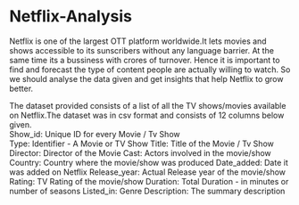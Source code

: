# Netflix-Analysis

Netflix is one of the largest OTT platform worldwide.It lets movies and shows accessible to its sunscribers without any language barrier. At the same time its a bussiness with crores of turnover. Hence it is important to find and forecast the type of content people are actually willing to watch. So we should analyse the data given and get insights that help Netflix to grow better.<br>

The dataset provided consists of a list of all the TV shows/movies available on Netflix.The dataset was in csv format and consists of 12 columns below given.<br>
    Show_id: Unique ID for every Movie / Tv Show <br>
    Type: Identifier - A Movie or TV Show
    Title: Title of the Movie / Tv Show
    Director: Director of the Movie
    Cast: Actors involved in the movie/show
    Country: Country where the movie/show was produced
    Date_added: Date it was added on Netflix
    Release_year: Actual Release year of the movie/show
    Rating: TV Rating of the movie/show
    Duration: Total Duration - in minutes or number of seasons
    Listed_in: Genre
    Description: The summary description

